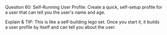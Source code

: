 Question 60: Self-Running User Profile: Create a quick, self-setup profile for a user that can tell you the user's name and age.

Explain & TIP: This is like a self-building lego set. Once you start it, it builds a user profile by itself and can tell you about the user.
